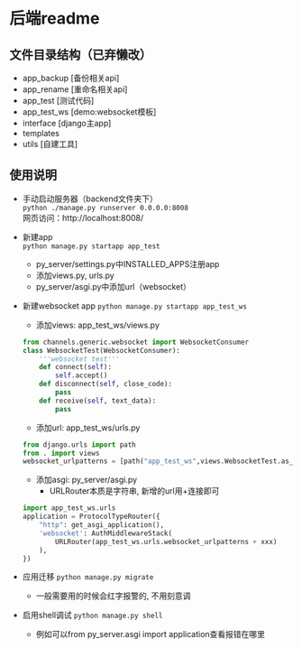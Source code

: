 # 后端readme

## 文件目录结构（已弃懒改）
- app_backup [备份相关api]
- app_rename [重命名相关api]
- app_test [测试代码]
- app_test_ws [demo:websocket模板]
- interface [django主app]
- templates
- utils [自建工具]


## 使用说明
- 手动启动服务器（backend文件夹下）  
    ```python ./manage.py runserver 0.0.0.0:8008```  
    网页访问：http://localhost:8008/

- 新建app  
    ```python manage.py startapp app_test```
    - py_server/settings.py中INSTALLED_APPS注册app
    - 添加views.py, urls.py
    - py_server/asgi.py中添加url（websocket）

- 新建websocket app
    ```python manage.py startapp app_test_ws```
    - 添加views: app_test_ws/views.py
    ```python
    from channels.generic.websocket import WebsocketConsumer
    class WebsocketTest(WebsocketConsumer):
        '''websocket test'''
        def connect(self):
            self.accept()
        def disconnect(self, close_code):
            pass
        def receive(self, text_data):
            pass
    ```
    - 添加url: app_test_ws/urls.py
    ```python
    from django.urls import path
    from . import views
    websocket_urlpatterns = [path("app_test_ws",views.WebsocketTest.as_asgi())]
    ```
    - 添加asgi: py_server/asgi.py
        - URLRouter本质是字符串, 新增的url用+连接即可
    ```python
    import app_test_ws.urls
    application = ProtocolTypeRouter({
        "http": get_asgi_application(),
        'websocket': AuthMiddlewareStack(
            URLRouter(app_test_ws.urls.websocket_urlpatterns + xxx)
        ),
    })
    ```

- 应用迁移
    ```python manage.py migrate```
    - 一般需要用的时候会红字报警的, 不用刻意调
    
- 启用shell调试
    ```python manage.py shell```
    - 例如可以from py_server.asgi import application查看报错在哪里

